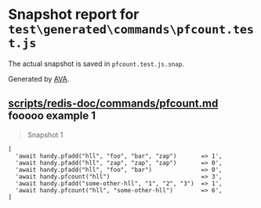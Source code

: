 # Snapshot report for `test\generated\commands\pfcount.test.js`

The actual snapshot is saved in `pfcount.test.js.snap`.

Generated by [AVA](https://ava.li).

## [scripts/redis-doc/commands/pfcount.md](../../../../scripts/redis-doc/commands/pfcount.md) fooooo example 1

> Snapshot 1

    [
      'await handy.pfadd("hll", "foo", "bar", "zap")       => 1',
      'await handy.pfadd("hll", "zap", "zap", "zap")       => 0',
      'await handy.pfadd("hll", "foo", "bar")              => 0',
      'await handy.pfcount("hll")                          => 3',
      'await handy.pfadd("some-other-hll", "1", "2", "3")  => 1',
      'await handy.pfcount("hll", "some-other-hll")        => 6',
    ]
